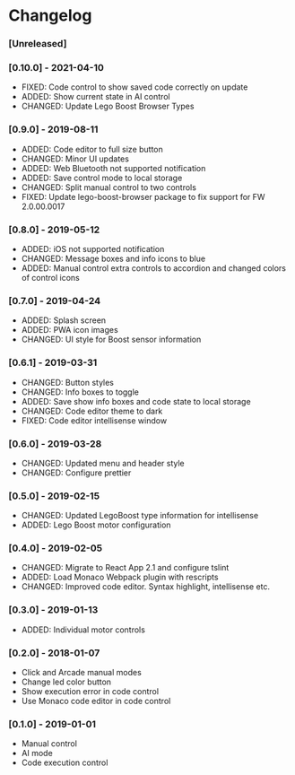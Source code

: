 # Changelog

### [Unreleased]

### [0.10.0] - 2021-04-10

- FIXED: Code control to show saved code correctly on update
- ADDED: Show current state in AI control
- CHANGED: Update Lego Boost Browser Types

### [0.9.0] - 2019-08-11

- ADDED: Code editor to full size button
- CHANGED: Minor UI updates
- ADDED: Web Bluetooth not supported notification
- ADDED: Save control mode to local storage
- CHANGED: Split manual control to two controls
- FIXED: Update lego-boost-browser package to fix support for FW 2.0.00.0017

### [0.8.0] - 2019-05-12

- ADDED: iOS not supported notification
- CHANGED: Message boxes and info icons to blue
- ADDED: Manual control extra controls to accordion and changed colors of control icons

### [0.7.0] - 2019-04-24

- ADDED: Splash screen
- ADDED: PWA icon images
- CHANGED: UI style for Boost sensor information

### [0.6.1] - 2019-03-31

- CHANGED: Button styles
- CHANGED: Info boxes to toggle
- ADDED: Save show info boxes and code state to local storage
- CHANGED: Code editor theme to dark
- FIXED: Code editor intellisense window

### [0.6.0] - 2019-03-28

- CHANGED: Updated menu and header style
- CHANGED: Configure prettier

### [0.5.0] - 2019-02-15

- CHANGED: Updated LegoBoost type information for intellisense
- ADDED: Lego Boost motor configuration

### [0.4.0] - 2019-02-05

- CHANGED: Migrate to React App 2.1 and configure tslint
- ADDED: Load Monaco Webpack plugin with rescripts
- CHANGED: Improved code editor. Syntax highlight, intellisense etc.

### [0.3.0] - 2019-01-13

- ADDED: Individual motor controls

### [0.2.0] - 2018-01-07

- Click and Arcade manual modes
- Change led color button
- Show execution error in code control
- Use Monaco code editor in code control

### [0.1.0] - 2019-01-01

- Manual control
- AI mode
- Code execution control
